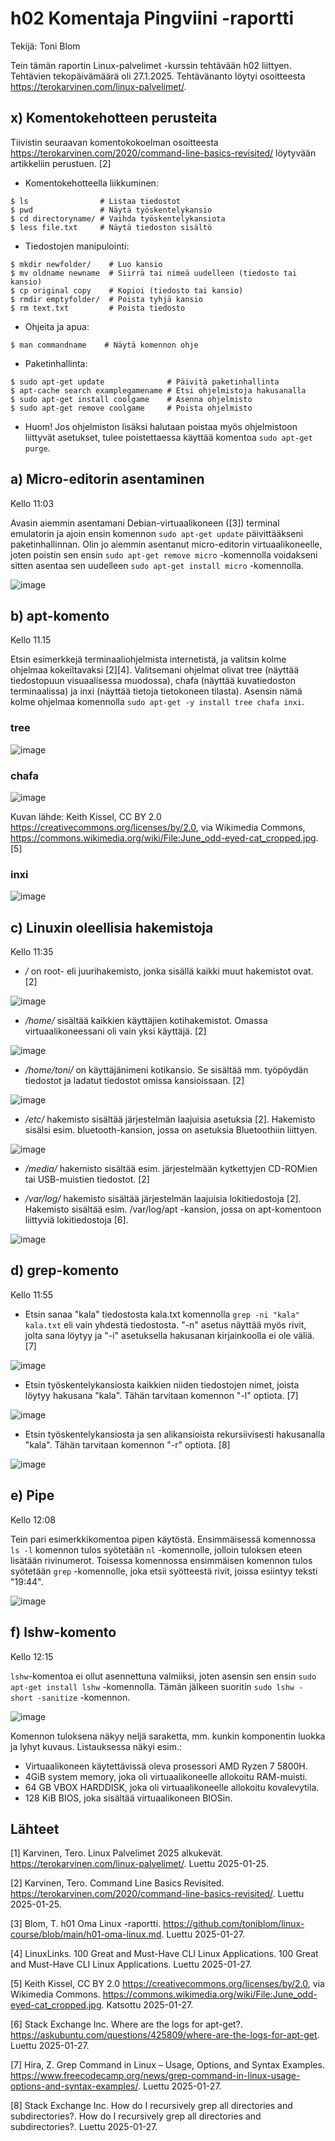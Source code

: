 # h02 Komentaja Pingviini -raportti
Tekijä: Toni Blom

Tein tämän raportin Linux-palvelimet -kurssin tehtävään h02 liittyen. Tehtävien tekopäivämäärä oli 27.1.2025. Tehtävänanto löytyi osoitteesta https://terokarvinen.com/linux-palvelimet/.

## x) Komentokehotteen perusteita

Tiivistin seuraavan komentokokoelman osoitteesta https://terokarvinen.com/2020/command-line-basics-revisited/ löytyvään artikkeliin perustuen. [2]

* Komentokehotteella liikkuminen:
```
$ ls                # Listaa tiedostot
$ pwd               # Näytä työskentelykansio
$ cd directoryname/ # Vaihda työskentelykansiota
$ less file.txt     # Näytä tiedoston sisältö
```
* Tiedostojen manipulointi:
```
$ mkdir newfolder/    # Luo kansio
$ mv oldname newname  # Siirrä tai nimeä uudelleen (tiedosto tai kansio)
$ cp original copy    # Kopioi (tiedosto tai kansio)
$ rmdir emptyfolder/  # Poista tyhjä kansio
$ rm text.txt         # Poista tiedosto
```
* Ohjeita ja apua:
```
$ man commandname    # Näytä komennon ohje
```
* Paketinhallinta:
```
$ sudo apt-get update              # Päivitä paketinhallinta
$ apt-cache search examplegamename # Etsi ohjelmistoja hakusanalla
$ sudo apt-get install coolgame    # Asenna ohjelmisto
$ sudo apt-get remove coolgame     # Poista ohjelmisto
```
* Huom! Jos ohjelmiston lisäksi halutaan poistaa myös ohjelmistoon liittyvät asetukset, tulee poistettaessa käyttää komentoa `sudo apt-get purge`.

## a) Micro-editorin asentaminen

Kello 11:03

Avasin aiemmin asentamani Debian-virtuaalikoneen ([3]) terminal emulatorin ja ajoin ensin komennon `sudo apt-get update` päivittääkseni paketinhallinnan. Olin jo aiemmin asentanut micro-editorin virtuaalikoneelle, joten poistin sen ensin `sudo apt-get remove micro` -komennolla voidakseni sitten asentaa sen uudelleen `sudo apt-get install micro` -komennolla.

![image](https://github.com/user-attachments/assets/df1041c7-11e9-4c3a-bdc1-4b1b0d8a892f)

## b) apt-komento

Kello 11.15

Etsin esimerkkejä terminaaliohjelmista internetistä, ja valitsin kolme ohjelmaa kokeiltavaksi [2][4]. Valitsemani ohjelmat olivat tree (näyttää tiedostopuun visuaalisessa muodossa), chafa (näyttää kuvatiedoston terminaalissa) ja inxi (näyttää tietoja tietokoneen tilasta). Asensin nämä kolme ohjelmaa komennolla `sudo apt-get -y install tree chafa inxi`.

### tree

![image](https://github.com/user-attachments/assets/7d2bc308-202b-4d9e-8621-fbf1c19c61e7)

### chafa

![image](https://github.com/user-attachments/assets/782f3e68-d64a-4fee-81de-cac9692ca2a6)

Kuvan lähde: Keith Kissel, CC BY 2.0 <https://creativecommons.org/licenses/by/2.0>, via Wikimedia Commons, https://commons.wikimedia.org/wiki/File:June_odd-eyed-cat_cropped.jpg. [5]

### inxi

![image](https://github.com/user-attachments/assets/c017b3d1-354f-430c-83cd-3630b0f2a6dc)

## c) Linuxin oleellisia hakemistoja

Kello 11:35

* */* on root- eli juurihakemisto, jonka sisällä kaikki muut hakemistot ovat. [2]

![image](https://github.com/user-attachments/assets/b22c86e4-692c-437a-abcb-41cca3eb6d95)

* */home/* sisältää kaikkien käyttäjien kotihakemistot. Omassa virtuaalikoneessani oli vain yksi käyttäjä. [2]

![image](https://github.com/user-attachments/assets/71c39739-7a30-4ae2-aa91-c71870a04f21)

* */home/toni/* on käyttäjänimeni kotikansio. Se sisältää mm. työpöydän tiedostot ja ladatut tiedostot omissa kansioissaan. [2]

![image](https://github.com/user-attachments/assets/9f3952e8-ca89-4a41-9c5c-7fcb4df5041a)

* */etc/* hakemisto sisältää järjestelmän laajuisia asetuksia  [2]. Hakemisto sisälsi esim. bluetooth-kansion, jossa on asetuksia Bluetoothiin liittyen.

![image](https://github.com/user-attachments/assets/6a4769e8-be78-43bf-8a92-6b701bfea949)

* */media/* hakemisto sisältää esim. järjestelmään kytkettyjen CD-ROMien tai USB-muistien tiedostot. [2]

* */var/log/* hakemisto sisältää järjestelmän laajuisia lokitiedostoja [2]. Hakemisto sisältää esim. /var/log/apt -kansion, jossa on apt-komentoon liittyviä lokitiedostoja [6].

![image](https://github.com/user-attachments/assets/7bb7ced4-c9fb-471f-87d0-9feab3a2ea77)

## d) grep-komento

Kello 11:55

* Etsin sanaa "kala" tiedostosta kala.txt komennolla `grep -ni "kala" kala.txt` eli vain yhdestä tiedostosta. "-n" asetus näyttää myös rivit, jolta sana löytyy ja "-i" asetuksella hakusanan kirjainkoolla ei ole väliä. [7]

![image](https://github.com/user-attachments/assets/bdcdb3ef-cd51-416c-88c1-7b359399a5a3)

* Etsin työskentelykansiosta kaikkien niiden tiedostojen nimet, joista löytyy hakusana "kala". Tähän tarvitaan komennon "-l" optiota. [7]

![image](https://github.com/user-attachments/assets/31aeb87f-803c-4153-a93e-d1b0a453b4e2)

* Etsin työskentelykansiosta ja sen alikansioista rekursiivisesti hakusanalla "kala". Tähän tarvitaan komennon "-r" optiota. [8]

![image](https://github.com/user-attachments/assets/026f8bb1-9f0c-4f92-baea-c4af7c736019)

## e) Pipe

Kello 12:08

Tein pari esimerkkikomentoa pipen käytöstä. Ensimmäisessä komennossa `ls -l` komennon tulos syötetään `nl` -komennolle, jolloin tuloksen eteen lisätään rivinumerot. Toisessa komennossa ensimmäisen komennon tulos syötetään `grep` -komennolle, joka etsii syötteestä rivit, joissa esiintyy teksti "19:44". 

![image](https://github.com/user-attachments/assets/0dd75174-bb6d-4104-8e42-e0bbb25f9dc7)

## f) lshw-komento

Kello 12:15

`lshw`-komentoa ei ollut asennettuna valmiiksi, joten asensin sen ensin `sudo apt-get install lshw` -komennolla. Tämän jälkeen suoritin `sudo lshw -short -sanitize` -komennon.

![image](https://github.com/user-attachments/assets/f0a8c73c-63ad-421c-b949-8d3e858bdfa9)

Komennon tuloksena näkyy neljä saraketta, mm. kunkin komponentin luokka ja lyhyt kuvaus. Listauksessa näkyi esim.:
* Virtuaalikoneen käytettävissä oleva prosessori AMD Ryzen 7 5800H.
* 4GiB system memory, joka oli virtuaalikoneelle allokoitu RAM-muisti.
* 64 GB VBOX HARDDISK, joka oli virtuaalikoneelle allokoitu kovalevytila.
* 128 KiB BIOS, joka sisältää virtuaalikoneen BIOSin.

## Lähteet

[1] Karvinen, Tero. Linux Palvelimet 2025 alkukevät. https://terokarvinen.com/linux-palvelimet/. Luettu 2025-01-25.

[2] Karvinen, Tero. Command Line Basics Revisited. https://terokarvinen.com/2020/command-line-basics-revisited/. Luettu 2025-01-25.

[3] Blom, T. h01 Oma Linux -raportti. https://github.com/toniblom/linux-course/blob/main/h01-oma-linux.md. Luettu 2025-01-27.

[4] LinuxLinks. 100 Great and Must-Have CLI Linux Applications. 100 Great and Must-Have CLI Linux Applications. Luettu 2025-01-27.

[5] Keith Kissel, CC BY 2.0 <https://creativecommons.org/licenses/by/2.0>, via Wikimedia Commons. https://commons.wikimedia.org/wiki/File:June_odd-eyed-cat_cropped.jpg. Katsottu 2025-01-27.

[6] Stack Exchange Inc. Where are the logs for apt-get?. https://askubuntu.com/questions/425809/where-are-the-logs-for-apt-get. Luettu 2025-01-27.

[7] Hira, Z. Grep Command in Linux – Usage, Options, and Syntax Examples. https://www.freecodecamp.org/news/grep-command-in-linux-usage-options-and-syntax-examples/. Luettu 2025-01-27.

[8] Stack Exchange Inc. How do I recursively grep all directories and subdirectories?. How do I recursively grep all directories and subdirectories?. Luettu 2025-01-27.
